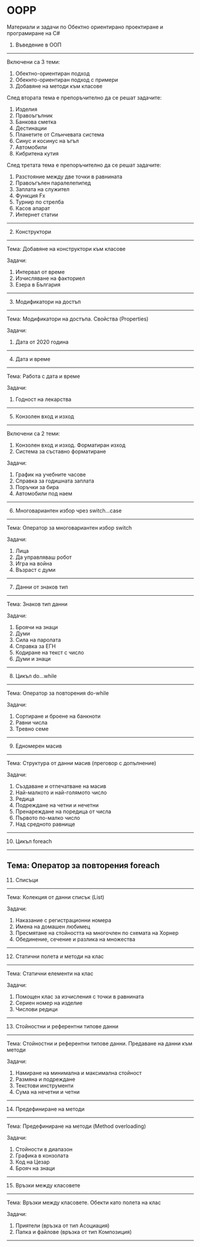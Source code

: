 # OOPP
Материали и задачи по Обектно ориентирано проектиране и програмиране на C#

1. Въведение в ООП
--------------------------------------------------------------------
Включени са 3 теми:
1) Обектно-ориентиран подход
2) Обекнто-ориентиран подход с примери
3) Добавяне на методи към класове

След втората тема е препоръчително да се решат задачите:
1. Изделия
2. Правоъгълник
3. Банкова сметка
4. Дестинации
5. Планетите от Слънчевата система
6. Синус и косинус на ъгъл
7. Автомобили
8. Кибритена кутия

След третата тема е препоръчително да се решат задачите:
1. Разстояние между две точки в равнината
2. Правоъгълен паралелепипед
3. Заплата на служител
4. Функция Fx
5. Турнир по стрелба
6. Касов апарат
7. Интернет статии
---------------------------------------------------------------------
2. Конструктори
---------------------------------------------------------------------
Тема: Добавяне на конструктори към класове

Задачи:
1. Интервал от време
2. Изчисляване на факториел
3. Езера в България
----------------------------------------------------------------------
3. Модификатори на достъп
----------------------------------------------------------------------
Тема: Модификатори на достъпа. Свойства (Properties)

Задачи:
1. Дата от 2020 година
----------------------------------------------------------------------
4. Дата и време
----------------------------------------------------------------------
Тема: Работа с дата и време

Задачи:
1. Годност на лекарства
----------------------------------------------------------------------
5. Конзолен вход и изход
----------------------------------------------------------------------
Включени са 2 теми:
1) Конзолен вход и изход. Форматиран изход
2) Система за съставно форматиране

Задачи:
1. График на учебните часове
2. Справка за годишната заплата
3. Поръчки за бира
4. Автомобили под наем
-----------------------------------------------------------------------
6. Многовариантен избор чрез switch...case
-----------------------------------------------------------------------
Тема: Оператор за многовариантен избор switch

Задачи:
1. Лица
2. Да управляваш робот
3. Игра на война
4. Възраст с думи
------------------------------------------------------------------------
7. Данни от знаков тип
------------------------------------------------------------------------
Тема: Знаков тип данни

Задачи:
1. Броячи на знаци
2. Думи
3. Сила на паролата
4. Справка за ЕГН
5. Кодиране на текст с число
6. Думи и знаци
-------------------------------------------------------------------------
8. Цикъл do...while
-------------------------------------------------------------------------
Тема: Оператор за повторения do-while

Задачи:
1. Сортиране и броене на банкноти
2. Равни числа
3. Тревно семе
--------------------------------------------------------------------------
9. Едномерен масив
--------------------------------------------------------------------------
Тема: Структура от данни масив (преговор с допълнение)

Задачи:
1. Създаване и отпечатване на масив
2. Най-малкото и най-голямото число
3. Редица
4. Подреждане на четни и нечетни
5. Пренареждане на поредица от числа
6. Първото по-малко число
7. Над средното равнище
---------------------------------------------------------------------------
10. Цикъл foreach
---------------------------------------------------------------------------
Тема: Оператор за повторения foreach
---------------------------------------------------------------------------
11. Списъци
---------------------------------------------------------------------------
Тема: Колекция от данни списък (List<T>)

Задачи:
1. Наказание с регистрационни номера
2. Имена на домашен любимец
3. Пресмятане на стойността на многочлен по схемата на Хорнер
4. Обединение, сечение и разлика на множества
---------------------------------------------------------------------------
12. Статични полета и методи на клас
---------------------------------------------------------------------------
Тема: Статични елементи на клас

Задачи:
1. Помощен клас за изчисления с точки в равнината
2. Сериен номер на изделие
3. Числови редици
---------------------------------------------------------------------------
13. Стойностни и референтни типове данни
---------------------------------------------------------------------------
Тема: Стойностни и референтни типове данни. Предаване на данни към методи

Задачи:
1. Намиране на минимална и максимална стойност
2. Размяна и подреждане
3. Текстови инструменти
4. Сума на нечетни и четни
---------------------------------------------------------------------------
14. Предефиниране на методи
---------------------------------------------------------------------------
Тема: Предефиниране на методи (Method overloading)

Задачи:
1. Стойности в диапазон
2. Графика в конзолата
3. Код на Цезар
4. Брояч на знаци
----------------------------------------------------------------------------
15. Връзки между класовете
----------------------------------------------------------------------------
Тема: Връзки между класовете. Обекти като полета на клас

Задачи:
1. Приятели (връзка от тип Асоциация)
2. Папка и файлове (връзка от тип Композиция)
----------------------------------------------------------------------------
